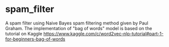 # spam_filter
A spam filter using Naive Bayes spam filtering method given by Paul Graham. The implementation of "bag of words" model is based on the tutorial on Kaggle https://www.kaggle.com/c/word2vec-nlp-tutorial#part-1-for-beginners-bag-of-words
